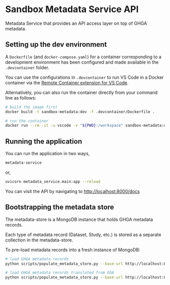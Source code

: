 # Sandbox Metadata Service API

Metadata Service that provides an API access layer on top of GHGA metadata.


## Setting up the dev environment

A `Dockerfile` (and `docker-compose.yaml`) for a container corresponding to a development environment has been configured and made available in the `.devcontainer` folder.

You can use the configurations in `.devcontainer` to run VS Code in a Docker container via the [Remote Container extension for VS Code](https://code.visualstudio.com/docs/remote/containers-tutorial).

Alternatively, you can also run the container directly from your command line as follows:

```sh
# build the image first
docker build -t sandbox-metadata:dev -f .devcontainer/Dockerfile .

# run the container
docker run --rm -it -u vscode -v "${PWD}:/workspace" sandbox-metadata:dev bash
```


## Running the application

You can run the application in two ways,

```sh
metadata-service
```

or,

```sh
uvicorn metadata_service.main:app --reload
```

You can visit the API by navigating to [http://localhost:8000/docs]()


## Bootstrapping the metadata store

The metadata-store is a MongoDB instance that holds GHGA metadata records.

Each type of metadata record (Dataset, Study, etc.) is stored as a separate collection in the metadata-store.

To pre-load metadata records into a fresh instance of MongoDB:

```sh
# load GHGA metadata records
python scripts/populate_metadata_store.py --base-url http://localhost:8000 --directory examples

# load GHGA metadata records translated from EGA
python scripts/populate_metadata_store.py --base-url http://localhost:8000 --directory ega-examples/transformed
```
